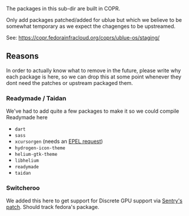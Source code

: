 The packages in this sub-dir are built in COPR.

Only add packages patched/added for ublue but which we believe to be somewhat temporary as we expect the chagenges to be upstreamed.

See: https://copr.fedorainfracloud.org/coprs/ublue-os/staging/

## Reasons

In order to actually know what to remove in the future, please write why each package is here, so we can drop this at some point whenever they dont need the patches or upstream packaged them.

### Readymade / Taidan

We've had to add quite a few packages to make it so we could compile Readymade here
- `dart`
- `sass`
- `xcursorgen` (needs an [EPEL request](https://docs.fedoraproject.org/en-US/epel/epel-package-request/))
- `hydrogen-icon-theme`
- `helium-gtk-theme`
- `libhelium`
- `readymade`
- `taidan`

### Switcheroo

We added this here to get support for Discrete GPU support via [Sentry's patch](https://copr.fedorainfracloud.org/coprs/sentry/switcheroo-control_discrete/). Should track fedora's package.
